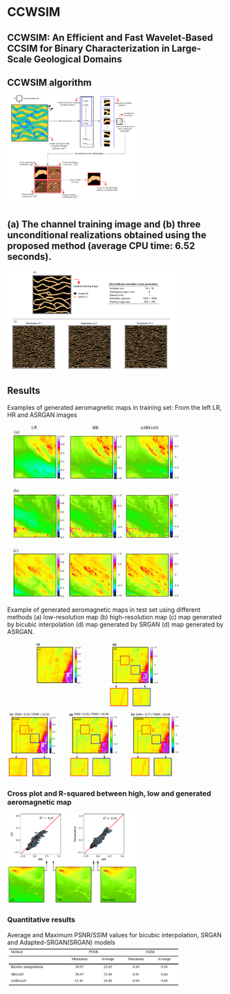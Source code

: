 # CCWSIM
## CCWSIM: An Efficient and Fast Wavelet-Based CCSIM for Binary Characterization in Large-Scale Geological Domains

## CCWSIM algorithm
<img src="https://github.com/MBS1984/CCWSIM/blob/main/Figures/CCWSIM_Algorithm.png" width=60% height=60%>

## (a) The channel training image and (b) three unconditional realizations obtained using the proposed method (average CPU time: 6.52 seconds).
<img src="https://github.com/MBS1984/CCWSIM/blob/main/Figures/UnconditionalSim.png" width=80% height=50%>

## Results
Examples of generated aeromagnetic maps in training set: From the left LR, HR and ASRGAN images

<img src="https://github.com/MBS1984/Adapted-SRGAN/blob/main/images/Result_training_set.png" width=80% height=50%>

Example of generated aeromagnetic maps in test set using different methods (a) low-resolution map (b) high-resolution map (c) map generated by bicubic interpolation (d) map generated by SRGAN (d) map generated by ASRGAN.

<img src="https://github.com/MBS1984/Adapted-SRGAN/blob/main/images/Result_validation_set.png" width=80% height=50%>

### Cross plot and R-squared between high, low and generated aeromagnetic map


<img src="https://github.com/MBS1984/Adapted-SRGAN/blob/main/images/crossplot.PNG" width=60% height=40%>

### Quantitative results
Average and Maximum PSNR/SSIM values for bicubic interpolation, SRGAN and Adapted-SRGAN(SRGAN) models
<img src="https://github.com/MBS1984/Adapted-SRGAN/blob/main/images/Quantitative%20results.PNG" width=80% height=50%>
